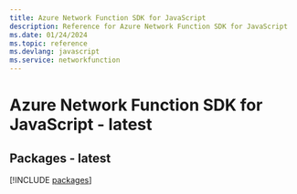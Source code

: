 ```yaml
---
title: Azure Network Function SDK for JavaScript
description: Reference for Azure Network Function SDK for JavaScript
ms.date: 01/24/2024
ms.topic: reference
ms.devlang: javascript
ms.service: networkfunction
---
```

# Azure Network Function SDK for JavaScript - latest
## Packages - latest
[!INCLUDE [packages](network-function-index.md)]